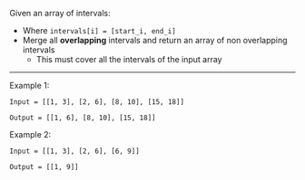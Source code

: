 Given an array of intervals:
- Where `intervals[i] = [start_i, end_i]`
- Merge all **overlapping** intervals and return an array of non overlapping intervals
    - This must cover all the intervals of the input array

---

Example 1:
```
Input = [[1, 3], [2, 6], [8, 10], [15, 18]]

Output = [[1, 6], [8, 10], [15, 18]]
```

Example 2:
```
Input = [[1, 3], [2, 6], [6, 9]]

Output = [[1, 9]]
```
